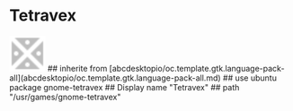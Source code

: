 # Tetravex
<img src='icons/gnome-tetravex.svg' height='64px' width='64px'>
## inherite from
[abcdesktopio/oc.template.gtk.language-pack-all](abcdesktopio/oc.template.gtk.language-pack-all.md)
## use ubuntu package
gnome-tetravex
## Display name
"Tetravex"
## path
"/usr/games/gnome-tetravex"
